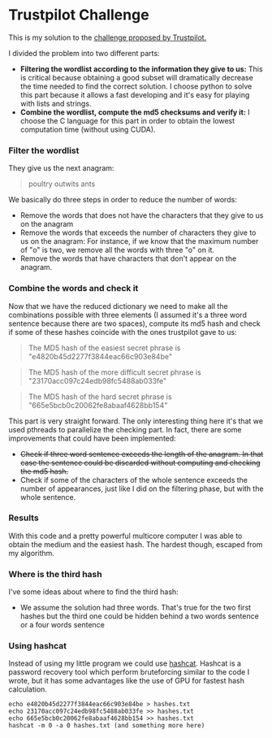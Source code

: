 # Trustpilot Challenge

This is my solution to the [challenge proposed by Trustpilot.](https://followthewhiterabbit.trustpilot.com/cs/step3.html)

I divided the problem into two different parts:
- **Filtering the wordlist according to the information they give to us:** This is critical because obtaining a good subset will dramatically decrease the time needed to find the correct solution. I choose python to solve this part because it allows a fast developing and it's easy for playing with lists and strings.
- **Combine the wordlist, compute the md5 checksums and verify it:** I choose the C language for this part in order to obtain the lowest computation time (without using CUDA).

### Filter the wordlist
They give us the next anagram:
> poultry outwits ants

We basically do three steps in order to reduce the number of words:
- Remove the words that does not have the characters that they give to us on the anagram
- Remove the words that exceeds the number of characters they give to us on the anagram: For instance, if we know that the maximum number of "o" is two, we remove all the words with three "o" on it.
- Remove the words that have characters that don't appear on the anagram.

### Combine the words and check it

Now that we have the reduced dictionary we need to make all the combinations possible with three elements (I assumed it's a three word sentence because there are two spaces), compute its md5 hash and check if some of these hashes coincide with the ones trustpilot gave to us:

> The MD5 hash of the easiest secret phrase is "e4820b45d2277f3844eac66c903e84be"

> The MD5 hash of the more difficult secret phrase is "23170acc097c24edb98fc5488ab033fe"

> The MD5 hash of the hard secret phrase is "665e5bcb0c20062fe8abaaf4628bb154"

This part is very straight forward. The only interesting thing here it's that we used pthreads to parallelize the checking part. In fact, there are some improvements that could have been implemented:
- ~~Check if three word sentence exceeds the length of the anagram. In that case the sentence could be discarded without computing and checking the md5 hash.~~
- Check if some of the characters of the whole sentence exceeds the number of appearances, just like I did on the filtering phase, but with the whole sentence.

### Results

With this code and a pretty powerful multicore computer I was able to obtain the medium and the easiest hash. The hardest though, escaped from my algorithm.

### Where is the third hash

I've some ideas about where to find the third hash:

- We assume the solution had three words. That's true for the two first hashes but the third one could be hidden behind a two words sentence or a four words sentence

### Using hashcat

Instead of using my little program we could use [hashcat](https://hashcat.net/hashcat/). Hashcat is a password recovery tool which perform bruteforcing similar to the code I wrote, but it has some advantages like the use of GPU for fastest hash calculation.

```
echo e4820b45d2277f3844eac66c903e84be > hashes.txt
echo 23170acc097c24edb98fc5488ab033fe >> hashes.txt
echo 665e5bcb0c20062fe8abaaf4628bb154 >> hashes.txt
hashcat -m 0 -a 0 hashes.txt (and something more here)
```
